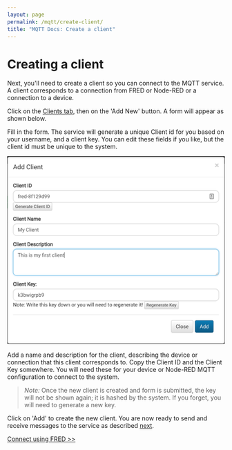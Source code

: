 ```yaml
---
layout: page
permalink: /mqtt/create-client/
title: "MQTT Docs: Create a client"
---
```


# Creating a client

Next, you'll need to create a client so you can connect to the MQTT service.  A client corresponds to a connection from FRED or Node-RED or a connection to a device.

Click on the [Clients tab](http://mqtt.sensetecnic.com/dash/clients), then on the 'Add New' button.  A form will appear as shown below.

Fill in the form.  The service will generate a unique Client id for you based on your username, and a client key.  You can edit these fields if you like, but the client id must be unique to the system.

![client_form.png](/assets/images/mqtt_client_form.png)

Add a name and description for the client, describing the device or connection that this client corresponds to.  Copy the Client ID and the Client Key somewhere.  You will need these for your device or Node-RED MQTT configuration to connect to the system.

>*Note:* Once the new client is created and form is submitted, the key will not be shown again; it is hashed by the system.  If you forget, you will need to generate a new key.

Click on 'Add' to create the new client.  You are now ready to send and receive messages to the service as described [next](/mqtt/connect-howto/).

[Connect using FRED >>](/mqtt/connect-howto/)